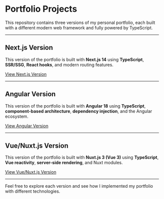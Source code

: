 # Portfolio Projects

This repository contains three versions of my personal portfolio, each built with a different modern web framework and fully powered by TypeScript.

---

## Next.js Version
This version of the portfolio is built with **Next.js 14** using **TypeScript**, **SSR/SSG**, **React hooks**, and modern routing features.

[View Next.js Version](https://alipashaskerov.vercel.app/)

---

## Angular Version
This version of the portfolio is built with **Angular 18** using **TypeScript**, **component-based architecture**, **dependency injection**, and the Angular ecosystem.

[View Angular Version](https://alipashaskerov2.vercel.app/)

---

## Vue/Nuxt.js Version
This version of the portfolio is built with **Nuxt.js 3 (Vue 3)** using **TypeScript**, **Vue reactivity**, **server-side rendering**, and Nuxt modules.

[View Vue/Nuxt.js Version](https://alipashaskerov3.vercel.app/)

---

Feel free to explore each version and see how I implemented my portfolio with different technologies.
